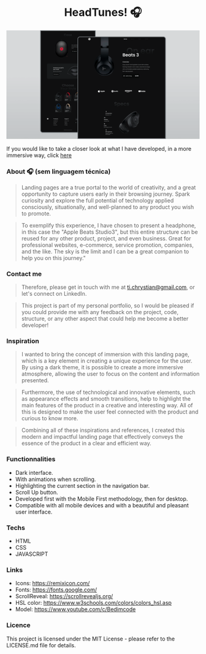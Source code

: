 <h1 align="center">HeadTunes! 🎧</h1>

![](/preview.png)

If you would like to take a closer look at what I have developed, in a more immersive way, click <a href="" target="_blank">here</a>

### About 🎧 (sem linguagem técnica)
>Landing pages are a true portal to the world of creativity, and a great opportunity to capture users early in their browsing journey. Spark curiosity and explore the full potential of technology applied consciously, situationally, and well-planned to any product you wish to promote.

>To exemplify this experience, I have chosen to present a headphone, in this case the "Apple Beats Studio3", but this entire structure can be reused for any other product, project, and even business. Great for professional websites, e-commerce, service promotion, companies, and the like. The sky is the limit and I can be a great companion to help you on this journey."

### Contact me
>Therefore, please get in touch with me at ti.chrystian@gmail.com, or let's connect on LinkedIn.

>This project is part of my personal portfolio, so I would be pleased if you could provide me with any feedback on the project, code, structure, or any other aspect that could help me become a better developer!

### Inspiration
>I wanted to bring the concept of immersion with this landing page, which is a key element in creating a unique experience for the user. By using a dark theme, it is possible to create a more immersive atmosphere, allowing the user to focus on the content and information presented.

>Furthermore, the use of technological and innovative elements, such as appearance effects and smooth transitions, help to highlight the main features of the product in a creative and interesting way. All of this is designed to make the user feel connected with the product and curious to know more.

>Combining all of these inspirations and references, I created this modern and impactful landing page that effectively conveys the essence of the product in a clear and efficient way.

<!-- ### observation
### installer -->

### Functionnalities
- Dark interface.
- With animations when scrolling.
- Highlighting the current section in the navigation bar.
- Scroll Up button.
- Developed first with the Mobile First methodology, then for desktop.
- Compatible with all mobile devices and with a beautiful and pleasant user interface.

### Techs
- HTML
- CSS 
- JAVASCRIPT

### Links
- Icons: https://remixicon.com/
- Fonts: https://fonts.google.com/
- ScrollReveal: https://scrollrevealjs.org/
- HSL color: https://www.w3schools.com/colors/colors_hsl.asp
- Model: https://www.youtube.com/c/Bedimcode

### Licence
This project is licensed under the MIT License - please refer to the LICENSE.md file for details.
